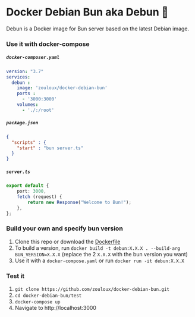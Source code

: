 # Docker Debian Bun aka Debun 🐇

Debun is a Docker image for Bun server based on the latest Debian image.


### Use it with docker-compose

##### `docker-composer.yaml`

```yaml
version: "3.7"
services:
  debun :
    image: 'zouloux/docker-debian-bun'
    ports :
      - '3000:3000'
    volumes:
      - './:/root'
```

##### `package.json`

```json
{
  "scripts" : {
  	"start" : "bun server.ts"
  }
}

```

##### `server.ts`

```ts
export default {
	port: 3000,
	fetch (request) {
		return new Response("Welcome to Bun!");
	},
};
```


### Build your own and specify bun version

1. Clone this repo or download the [Dockerfile](https://raw.githubusercontent.com/zouloux/docker-debian-bun/main/Dockerfile)
2. To build a version, run `docker build -t debun:X.X.X . --build-arg BUN_VERSION=X.X.X` (replace the 2 `X.X.X` with the bun version you want)
3. Use it with a `docker-compose.yaml` or run `docker run -it debun:X.X.X`

### Test it

1. `git clone https://github.com/zouloux/docker-debian-bun.git`
2. `cd docker-debian-bun/test`
3. `docker-compose up`
4. Navigate to http://localhost:3000